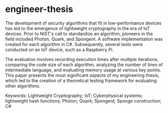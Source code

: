# engineer-thesis

The development of security algorithms that fit in low-performance devices has led to the emergence of lightweight cryptography in the era of IoT devices. Prior to NIST's call to standardize an algorithm, pioneers in the field included Photon, Quark, and Spongent.   A software implementation was created for each algorithm in C#. Subsequently, several tests were conducted on an IoT device, such as a Raspberry Pi.

The evaluation involves recording execution times after multiple iterations, comparing the code size of each algorithm, analyzing the number of lines of intermediate language, and evaluating memory usage at various key points. This paper presents the most significant aspects of my engineering thesis, which led to the creation of a theoretical testing framework for evaluating other algorithms.

Keywords: Lightweight Cryptography; IoT; Cyberphysical systems; lightweight hash functions; Photon; Quark; Spongent; Sponge construction; C#
